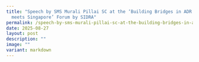 ```yaml
---
title: "Speech by SMS Murali Pillai SC at the ‘Building Bridges in ADR: MENA
  meets Singapore’ Forum by SIDRA"
permalink: /speech-by-sms-murali-pillai-sc-at-the-building-bridges-in-adr-mena-meets-singapore-forum-by-sidra/
date: 2025-08-27
layout: post
description: ""
image: ""
variant: markdown
---
```

